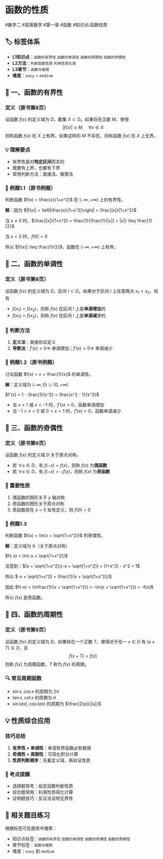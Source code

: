 # 函数的性质

#数学二 #高等数学 #第一章 #函数 #知识点/函数性质

## 🏷️ 标签体系
- **L1知识点**：`函数的有界性` `函数的单调性` `函数的周期性` `函数的奇偶性`
- **L2方法**：`判断函数性质` `利用性质化简`
- **L3章节**：`函数与极限`
- **难度**：`easy` ~ `medium`

## 📖 一、函数的有界性

### 定义（原书第8页）
设函数 $f(x)$ 的定义域为 $D$，数集 $X \subset D$。如果存在正数 $M$，使得
$$|f(x)| \leq M, \quad \forall x \in X$$
则称函数 $f(x)$ 在 $X$ 上有界。如果这样的 $M$ 不存在，则称函数 $f(x)$ 在 $X$ 上无界。

### 💡 理解要点
- 有界性是对**特定区间**而言的
- 既要有上界，也要有下界
- 常用判断方法：直接法、极限法

### 📐 例题1.1（原书例题）
判断函数 $f(x) = \frac{x}{1+x^2}$ 在 $(-\infty, +\infty)$ 上的有界性。

**解**：因为 $|f(x)| = \left|\frac{x}{1+x^2}\right| = \frac{|x|}{1+x^2}$

当 $x \neq 0$ 时，$\frac{|x|}{1+x^2} = \frac{1}{\frac{1}{|x|} + |x|} \leq \frac{1}{2}$

当 $x = 0$ 时，$f(0) = 0$

所以 $|f(x)| \leq \frac{1}{2}$，函数在 $(-\infty, +\infty)$ 上有界。

## 📖 二、函数的单调性

### 定义（原书第8页）
设函数 $f(x)$ 的定义域为 $D$，区间 $I \subset D$。如果对于区间 $I$ 上任意两点 $x_1 < x_2$，恒有
- $f(x_1) < f(x_2)$，则称 $f(x)$ 在区间 $I$ 上是**单调增加**的
- $f(x_1) > f(x_2)$，则称 $f(x)$ 在区间 $I$ 上是**单调减少**的

### 🔑 判断方法
1. **定义法**：直接验证定义
2. **导数法**：$f'(x) > 0 \Rightarrow$ 单调增加；$f'(x) < 0 \Rightarrow$ 单调减少

### 📐 例题1.2（原书例题）
讨论函数 $f(x) = x + \frac{1}{x}$ 的单调性。

**解**：定义域为 $(-\infty, 0) \cup (0, +\infty)$

$f'(x) = 1 - \frac{1}{x^2} = \frac{x^2 - 1}{x^2}$

- 当 $x > 1$ 或 $x < -1$ 时，$f'(x) > 0$，函数单调增加
- 当 $-1 < x < 0$ 或 $0 < x < 1$ 时，$f'(x) < 0$，函数单调减少

## 📖 三、函数的奇偶性

### 定义（原书第9页）
设函数 $f(x)$ 的定义域 $D$ 关于原点对称。
- 若 $\forall x \in D$，有 $f(-x) = f(x)$，则称 $f(x)$ 为**偶函数**
- 若 $\forall x \in D$，有 $f(-x) = -f(x)$，则称 $f(x)$ 为**奇函数**

### 🎯 重要性质
1. 偶函数的图形关于 $y$ 轴对称
2. 奇函数的图形关于原点对称
3. 奇函数若在 $x=0$ 处有定义，则 $f(0)=0$

### 📐 例题1.3
判断函数 $f(x) = \ln(x + \sqrt{1+x^2})$ 的奇偶性。

**解**：定义域为 $\mathbb{R}$（关于原点对称）

$f(-x) = \ln(-x + \sqrt{1+x^2})$

注意到：$(x + \sqrt{1+x^2})(-x + \sqrt{1+x^2}) = (1+x^2) - x^2 = 1$

所以 $-x + \sqrt{1+x^2} = \frac{1}{x + \sqrt{1+x^2}}$

因此 $f(-x) = \ln\frac{1}{x + \sqrt{1+x^2}} = -\ln(x + \sqrt{1+x^2}) = -f(x)$

所以 $f(x)$ 是奇函数。

## 📖 四、函数的周期性

### 定义（原书第9页）
设函数 $f(x)$ 的定义域为 $D$。如果存在一个正数 $T$，使得对于任一 $x \in D$ 有 $(x \pm T) \in D$，且
$$f(x+T) = f(x)$$
则称 $f(x)$ 为周期函数，$T$ 称为 $f(x)$ 的周期。

### 🔍 常见周期函数
- $\sin x, \cos x$ 的周期为 $2\pi$
- $\tan x, \cot x$ 的周期为 $\pi$
- $\sin(ax), \cos(ax)$ 的周期为 $\frac{2\pi}{|a|}$

## 💡 性质综合应用

### 技巧总结
1. **有界性 + 单调性**：单调有界函数必有极限
2. **奇偶性 + 周期性**：可简化积分计算
3. **性质判断顺序**：先看定义域，再验证性质

### 🎯 考点提醒
- 选择题常考：给定函数判断性质
- 综合题常用：利用性质简化计算
- 证明题技巧：反证法证明无界性

## 🔗 相关题目练习
根据标签可在题库中搜索：
- 知识点标签：`函数的有界性` `函数的单调性` `函数的奇偶性` `函数的周期性`
- 章节标签：`函数与极限`
- 难度：`easy` 到 `medium`
